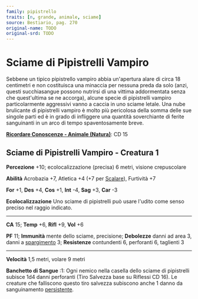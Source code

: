 ```yaml
---
family: pipistrello
traits: [n, grande, animale, sciame]
source: Bestiario, pag. 270
original-name: TODO
original-srd: TODO
---
```


# Sciame di Pipistrelli Vampiro

Sebbene un tipico pipistrello vampiro abbia un'apertura alare di circa 18
centimetri e non costituisca una minaccia per nessuna preda da solo (anzi,
questi succhiasangue possono nutrirsi di una vittima addormentata senza che
quest'ultima se ne accorga), alcune specie di pipistrelli vampiro
particolarmente aggressivi vanno a caccia in uno sciame letale. Una nube
brulicante di pipistrelli vampiro è molto più pericolosa della somma delle sue
singole parti ed è in grado di infliggere una quantità soverchiante di ferite
sanguinanti in un arco di tempo spaventosamente breve.

**[Ricordare Conoscenze - Animale (Natura)](/azioni/ricordare-conoscenze)**: CD
15

## Sciame di Pipistrelli Vampiro - Creatura 1

**Percezione** +10; ecolocalizzazione (precisa) 6 metri, visione crepuscolare

**Abilità** Acrobazia +7, Atletica +4 (+7 per [Scalare](/azioni/scalare)),
Furtività +7

**For** +1, **Des** +4, **Cos** +1, **Int** -4, **Sag** +3, **Car** -3

**Ecolocalizzazione** Uno sciame di pipistrelli può usare l'udito come senso
preciso nel raggio indicato.

---

**CA** 15; **Temp** +6, **Rifl** +9, **Vol** +6

**PF** 11; **Immunità** mente dello sciame, precisione; **Debolezze** danni ad
area 3, danni a [spargimento](/tratti/spargimento) 3; **Resistenze** contundenti
6, perforanti 6, taglienti 3

---

**Velocità** 1,5 metri, volare 9 metri

**Banchetto di Sangue** :1: Ogni nemico nella casella dello sciame di
pipistrelli subisce 1d4 danni perforanti (Tiro Salvezza base su Riflessi CD 16).
Le creature che falliscono questo tiro salvezza subiscono anche 1 danno da
sanguinamento [persistente](/condizioni/danno-persistente).
